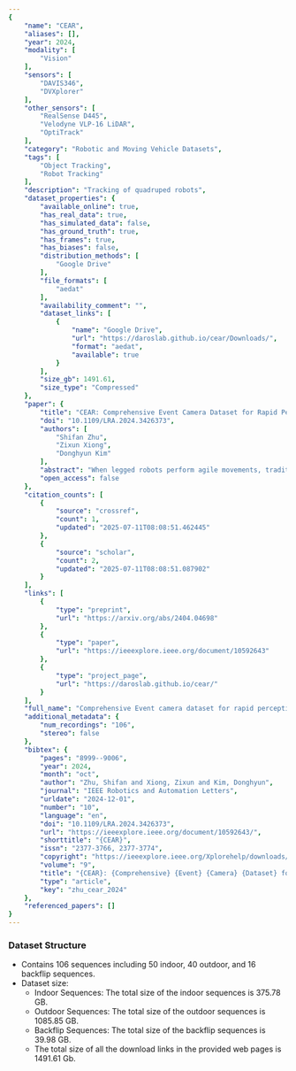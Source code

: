 ```yaml
---
{
    "name": "CEAR",
    "aliases": [],
    "year": 2024,
    "modality": [
        "Vision"
    ],
    "sensors": [
        "DAVIS346",
        "DVXplorer"
    ],
    "other_sensors": [
        "RealSense D445",
        "Velodyne VLP-16 LiDAR",
        "OptiTrack"
    ],
    "category": "Robotic and Moving Vehicle Datasets",
    "tags": [
        "Object Tracking",
        "Robot Tracking"
    ],
    "description": "Tracking of quadruped robots",
    "dataset_properties": {
        "available_online": true,
        "has_real_data": true,
        "has_simulated_data": false,
        "has_ground_truth": true,
        "has_frames": true,
        "has_biases": false,
        "distribution_methods": [
            "Google Drive"
        ],
        "file_formats": [
            "aedat"
        ],
        "availability_comment": "",
        "dataset_links": [
            {
                "name": "Google Drive",
                "url": "https://daroslab.github.io/cear/Downloads/",
                "format": "aedat",
                "available": true
            }
        ],
        "size_gb": 1491.61,
        "size_type": "Compressed"
    },
    "paper": {
        "title": "CEAR: Comprehensive Event Camera Dataset for Rapid Perception of Agile Quadruped Robots",
        "doi": "10.1109/LRA.2024.3426373",
        "authors": [
            "Shifan Zhu",
            "Zixun Xiong",
            "Donghyun Kim"
        ],
        "abstract": "When legged robots perform agile movements, traditional RGB cameras often produce blurred images, posing a challenge for rapid perception. Event cameras have emerged as a promising solution for capturing rapid perception and coping with challenging lighting conditions thanks to their low latency, high temporal resolution, and high dynamic range. However, integrating event cameras into agile-legged robots is still largely unexplored. To bridge this gap, we introduce CEAR, a dataset comprising data from an event camera, an RGB-D camera, an IMU, a LiDAR, and joint encoders, all mounted on a dynamic quadruped, Mini Cheetah robot. This comprehensive dataset features more than 100 sequences from real-world environments, encompassing various indoor and outdoor environments, different lighting conditions, a range of robot gaits (e.g., trotting, bounding, pronking), as well as acrobatic movements like backflip. To our knowledge, this is the first event camera dataset capturing the dynamic and diverse quadruped robot motions under various setups, developed to advance research in rapid perception for quadruped robots.",
        "open_access": false
    },
    "citation_counts": [
        {
            "source": "crossref",
            "count": 1,
            "updated": "2025-07-11T08:08:51.462445"
        },
        {
            "source": "scholar",
            "count": 2,
            "updated": "2025-07-11T08:08:51.087902"
        }
    ],
    "links": [
        {
            "type": "preprint",
            "url": "https://arxiv.org/abs/2404.04698"
        },
        {
            "type": "paper",
            "url": "https://ieeexplore.ieee.org/document/10592643"
        },
        {
            "type": "project_page",
            "url": "https://daroslab.github.io/cear/"
        }
    ],
    "full_name": "Comprehensive Event camera dataset for rapid perception of Agile quadruped Robots (CEAR)",
    "additional_metadata": {
        "num_recordings": "106",
        "stereo": false
    },
    "bibtex": {
        "pages": "8999--9006",
        "year": 2024,
        "month": "oct",
        "author": "Zhu, Shifan and Xiong, Zixun and Kim, Donghyun",
        "journal": "IEEE Robotics and Automation Letters",
        "urldate": "2024-12-01",
        "number": "10",
        "language": "en",
        "doi": "10.1109/LRA.2024.3426373",
        "url": "https://ieeexplore.ieee.org/document/10592643/",
        "shorttitle": "{CEAR}",
        "issn": "2377-3766, 2377-3774",
        "copyright": "https://ieeexplore.ieee.org/Xplorehelp/downloads/license-information/IEEE.html",
        "volume": "9",
        "title": "{CEAR}: {Comprehensive} {Event} {Camera} {Dataset} for {Rapid} {Perception} of {Agile} {Quadruped} {Robots}",
        "type": "article",
        "key": "zhu_cear_2024"
    },
    "referenced_papers": []
}
---
```


### Dataset Structure

- Contains 106 sequences including 50 indoor, 40 outdoor, and 16 backflip sequences.
- Dataset size:
  - Indoor Sequences: The total size of the indoor sequences is 375.78 GB.
  - Outdoor Sequences: The total size of the outdoor sequences is 1085.85 GB.
  - Backflip Sequences: The total size of the backflip sequences is 39.98 GB.
  - The total size of all the download links in the provided web pages is 1491.61 Gb.
